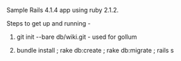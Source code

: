 Sample Rails 4.1.4 app using ruby 2.1.2.

Steps to get up and running -

1. git init --bare db/wiki.git - used for gollum

2. bundle install ; rake db:create ; rake db:migrate ; rails s


